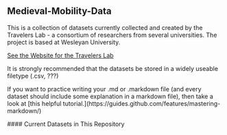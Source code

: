 ## Medieval-Mobility-Data
<p>
This is a collection of datasets currently collected and created by the Travelers Lab - a consortium of researchers from several universities.  The project is based at Wesleyan University.
<p>
<a href="http://travelerslab.research.wesleyan.edu/" >See the Website for the Travelers Lab</a>
<p> <p>
It is strongly recommended that the datasets be stored in a widely useable filetype (.csv, ???)
<p> 
If you want to practice writing your .md or .markdown file (and every dataset should include some explanation in a markdown file), then take a look at 
[this helpful tutorial.](https://guides.github.com/features/mastering-markdown/)
<p> <p>  
#### Current Datasets in This Repository
<p>
